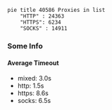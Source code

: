 
```mermaid
pie title 40586 Proxies in list
    "HTTP" : 24363
    "HTTPS": 6234
    "SOCKS" : 14911
```

### Some Info
#### Average Timeout

- mixed: 3.0s
- http: 1.5s
- https: 8.6s
- socks: 6.5s